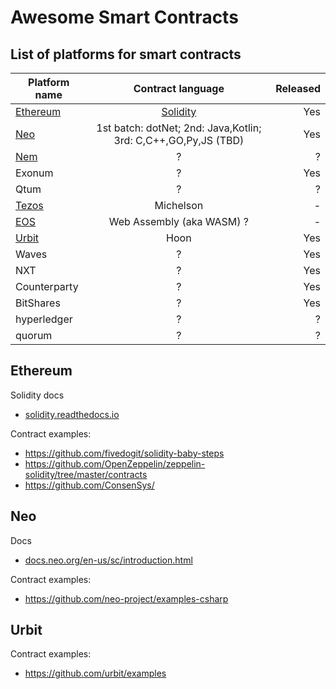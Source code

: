 # Awesome Smart Contracts

## List of platforms for smart contracts


| Platform name                          | Contract language                                           | Released |
|----------------------------------------|:-----------------------------------------------------------:|---------:|
| [Ethereum](https://www.ethereum.org/)  |  [Solidity](http://solidity.readthedocs.io)                 | Yes      |
| [Neo](https://neo.org/)                |  1st batch: dotNet; 2nd: Java,Kotlin; 3rd: C,C++,GO,Py,JS (TBD)                                | Yes      |
| [Nem](https://nem.io/)                 |  ?                                                          | ?        |
| Exonum                                 |  ?                                                          | Yes      |
| Qtum                                   |  ?                                                          | ?        |
| [Tezos](https://www.tezos.com)         |  Michelson                                                  | -        |
| [EOS](https://eos.io/)                 |  Web Assembly (aka WASM) ?                                  | -        |    
| [Urbit](https://urbit.org/)            |  Hoon                                                       | Yes      |    
| Waves                                  |  ?                                                          | Yes      |    
| NXT                                    |  ?                                                          | Yes      |    
| Counterparty                           |  ?                                                          | Yes      |    
| BitShares                              |  ?                                                          | Yes      |    
| hyperledger                            |  ?                                                          | ?        |    
| quorum                                 |  ?                                                          | ?        |    










## Ethereum

Solidity docs
  * [solidity.readthedocs.io](http://solidity.readthedocs.io)

Contract examples: 
* https://github.com/fivedogit/solidity-baby-steps
* https://github.com/OpenZeppelin/zeppelin-solidity/tree/master/contracts
* https://github.com/ConsenSys/

## Neo

Docs
 * [docs.neo.org/en-us/sc/introduction.html](http://docs.neo.org/en-us/sc/introduction.html)
 
Contract examples:
 * https://github.com/neo-project/examples-csharp

## Urbit

Contract examples: 
* https://github.com/urbit/examples
